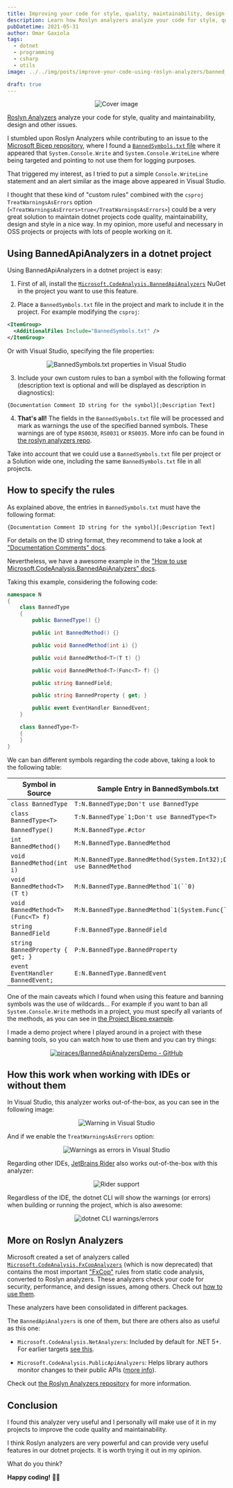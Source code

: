 ```yaml
---
title: Improving your code for style, quality, maintainability, design... with Roslyn Analyzers
description: Learn how Roslyn analyzers analyze your code for style, quality and maintainability, design and other issues.
pubDatetime: 2021-05-31
author: Omar Gaxiola
tags:
  - dotnet
  - programming
  - csharp
  - utils
image: ../../img/posts/improve-your-code-using-roslyn-analyzers/banned_symbols_overview.png

draft: true
---
```


<div align="center">

![Cover image](../../img/posts/improve-your-code-using-roslyn-analyzers/banned_symbols_overview.png)
</div>

[Roslyn Analyzers](https://github.com/dotnet/roslyn-analyzers) analyze your code for style, quality and maintainability, design and other issues.

I stumbled upon Roslyn Analyzers while contributing to an issue to the [Microsoft Bicep repository](https://github.com/Azure/bicep), where I found a [`BannedSymbols.txt` file](https://github.com/Azure/bicep/blob/main/src/BannedSymbols.txt) where it appeared that `System.Console.Write` and `System.Console.WriteLine` where being targeted and pointing to not use them for logging purposes.

That triggered my interest, as I tried to put a simple `Console.WriteLine` statement and an alert similar as the image above appeared in Visual Studio.

I thought that these kind of "custom rules" combined with the `csproj` `TreatWarningsAsErrors` option (`<TreatWarningsAsErrors>true</TreatWarningsAsErrors>`) could be a very great solution to maintain dotnet projects code quality, maintainability, design and style in a nice way. In my opinion, more useful and necessary in OSS projects or projects with lots of people working on it.

## Using BannedApiAnalyzers in a dotnet project

Using BannedApiAnalyzers in a dotnet project is easy:

1. First of all, install the [`Microsoft.CodeAnalysis.BannedApiAnalyzers`](https://www.nuget.org/packages/Microsoft.CodeAnalysis.BannedApiAnalyzers) NuGet in the project you want to use this feature.

2. Place a `BannedSymbols.txt` file in the project and mark to include it in the project. For example modifying the `csproj`:

```xml
<ItemGroup>
  <AdditionalFiles Include="BannedSymbols.txt" />
</ItemGroup>
```

Or with Visual Studio, specifying the file properties:
<div align="center">

![BannedSymbols.txt properties in Visual Studio](../../img/posts/improve-your-code-using-roslyn-analyzers/banned_symbols_properties.png)
</div>


3. Include your own custom rules to ban a symbol with the following format (description text is optional and will be displayed as description in diagnostics):

```
{Documentation Comment ID string for the symbol}[;Description Text]
```

4. **That's all!** The fields in the `BannedSymbols.txt` file will be processed and mark as warnings the use of the specified banned symbols. These warnings are of type `RS0030`, `RS0031` or `RS0035`. More info can be found in [the roslyn analyzers repo](https://github.com/dotnet/roslyn-analyzers/blob/main/src/Microsoft.CodeAnalysis.BannedApiAnalyzers/Microsoft.CodeAnalysis.BannedApiAnalyzers.md).


Take into account that we could use a `BannedSymbols.txt` file per project or a Solution wide one, including the same `BannedSymbols.txt` file in all projects.

## How to specify the rules

As explained above, the entries in `BannedSymbols.txt` must have the following format:
```
{Documentation Comment ID string for the symbol}[;Description Text]
```
For details on the ID string format, they recommend to take a look at ["Documentation Comments" docs](https://github.com/dotnet/csharplang/blob/main/spec/documentation-comments.md#id-string-format).

Nevertheless, we have a awesome example in the ["How to use Microsoft.CodeAnalysis.BannedApiAnalyzers" docs](https://github.com/dotnet/roslyn-analyzers/blob/main/src/Microsoft.CodeAnalysis.BannedApiAnalyzers/BannedApiAnalyzers.Help.md).

Taking this example, considering the following code:
```csharp
namespace N
{
    class BannedType
    {
        public BannedType() {}

        public int BannedMethod() {}

        public void BannedMethod(int i) {}

        public void BannedMethod<T>(T t) {}

        public void BannedMethod<T>(Func<T> f) {}

        public string BannedField;

        public string BannedProperty { get; }

        public event EventHandler BannedEvent;
    }

    class BannedType<T>
    {
    }
}
```

We can ban different symbols regarding the code above, taking a look to the following table:


| Symbol in Source                      | Sample Entry in BannedSymbols.txt
| -----------                           | -----------
| `class BannedType`                    | `T:N.BannedType;Don't use BannedType`
| `class BannedType<T>`                 | ``T:N.BannedType`1;Don't use BannedType<T>``
| `BannedType()`                        | `M:N.BannedType.#ctor`
| `int BannedMethod()`                  | `M:N.BannedType.BannedMethod`
| `void BannedMethod(int i)`            | `M:N.BannedType.BannedMethod(System.Int32);Don't use BannedMethod`
| `void BannedMethod<T>(T t)`           | ```M:N.BannedType.BannedMethod`1(``0)```
| `void BannedMethod<T>(Func<T> f)`     | ```M:N.BannedType.BannedMethod`1(System.Func{``0})```
| `string BannedField`                  | `F:N.BannedType.BannedField`
| `string BannedProperty { get; }`      | `P:N.BannedType.BannedProperty`
| `event EventHandler BannedEvent;`     | `E:N.BannedType.BannedEvent`


One of the main caveats which I found when using this feature and banning symbols was the use of wildcards... For example if you want to ban all `System.Console.Write` methods in a project, you must specify all variants of the methods, as you can see in [the Project Bicep example](https://github.com/Azure/bicep/blob/main/src/BannedSymbols.txt).

I made a demo project where I played around in a project with these banning tools, so you can watch how to use them and you can try things:

<div align="center">

[![piraces/BannedApiAnalyzersDemo - GitHub](https://gh-card.dev/repos/piraces/BannedApiAnalyzersDemo.svg)](https://github.com/piraces/BannedApiAnalyzersDemo)
</div>

## How this work when working with IDEs or without them

In Visual Studio, this analyzer works out-of-the-box, as you can see in the following image:

<div align="center">

![Warning in Visual Studio](../../img/posts/improve-your-code-using-roslyn-analyzers/banned_symbols_alert.png)
</div>

And if we enable the `TreatWarningsAsErrors` option:

<div align="center">

![Warnings as errors in Visual Studio](../../img/posts/improve-your-code-using-roslyn-analyzers/banned_symbols_as_errors.png)
</div>

Regarding other IDEs, [JetBrains Rider](https://www.jetbrains.com/rider/) also works out-of-the-box with this analyzer:

<div align="center">

![Rider support](../../img/posts/improve-your-code-using-roslyn-analyzers/banned_symbols_overview_rider.png)
</div>

Regardless of the IDE, the dotnet CLI will show the warnings (or errors) when building or running the project, which is also awesome:

<div align="center">

![dotnet CLI warnings/errors](../../img/posts/improve-your-code-using-roslyn-analyzers/console_error.png)
</div>

## More on Roslyn Analyzers

Microsoft created a set of analyzers called [`Microsoft.CodeAnalysis.FxCopAnalyzers`](https://www.nuget.org/packages/Microsoft.CodeAnalysis.FxCopAnalyzers) (which is now deprecated) that contains the most important ["FxCop"](https://en.wikipedia.org/wiki/FxCop) rules from static code analysis, converted to Roslyn analyzers. These analyzers check your code for security, performance, and design issues, among others. Check out [how to use them](https://docs.microsoft.com/en-us/visualstudio/code-quality/install-net-analyzers?view=vs-2019).

These analyzers have been consolidated in different packages.

The `BannedApiAnalyzers` is one of them, but there are others also as useful as this one:

- `Microsoft.CodeAnalysis.NetAnalyzers`: Included by default for .NET 5+. For earlier targets [see this](https://github.com/dotnet/roslyn-analyzers#microsoftcodeanalysisnetanalyzers).

- `Microsoft.CodeAnalysis.PublicApiAnalyzers`: Helps library authors monitor changes to their public APIs ([more info](https://github.com/dotnet/roslyn-analyzers#microsoftcodeanalysispublicapianalyzers)).

Check out [the Roslyn Analyzers repository](https://github.com/dotnet/roslyn-analyzers) for more information.

## Conclusion

I found this analyzer very useful and I personally will make use of it in my projects to improve the code quality and maintainability.

I think Roslyn analyzers are very powerful and can provide very useful features in our dotnet projects. It is worth trying it out in my opinion.

What do you think?

**Happy coding!** 🎉🎉
